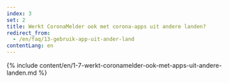```yaml
---
index: 3
set: 2
title: Werkt CoronaMelder ook met corona-apps uit andere landen?
redirect_from: 
  - /en/faq/13-gebruik-app-uit-ander-land
contentLang: en
---
```

{% include content/en/1-7-werkt-coronamelder-ook-met-apps-uit-andere-landen.md %}
